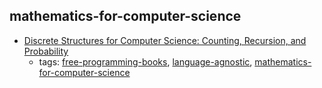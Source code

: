 mathematics-for-computer-science
---
* [Discrete Structures for Computer Science: Counting, Recursion, and Probability](http://cglab.ca/~michiel/DiscreteStructures/)
    * tags: [free-programming-books](../tags/free-programming-books.md), [language-agnostic](../tags/language-agnostic.md), [mathematics-for-computer-science](../tags/mathematics-for-computer-science.md)
